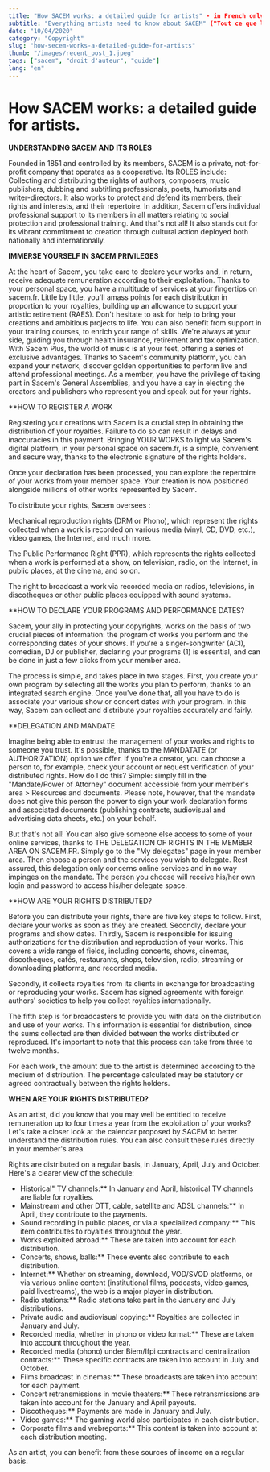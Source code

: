 ```yaml
---
title: "How SACEM works: a detailed guide for artists" - in French only
subtitle: "Everything artists need to know about SACEM" ("Tout ce que les artistes doivent savoir sur la SACEM")
date: "10/04/2020"
category: "Copyright"
slug: "how-secem-works-a-detailed-guide-for-artists"
thumb: "/images/recent_post_1.jpeg"
tags: ["sacem", "droit d'auteur", "guide"]
lang: "en"
---
```


# How SACEM works: a detailed guide for artists.

**UNDERSTANDING SACEM AND ITS ROLES**

Founded in 1851 and controlled by its members, SACEM is a private, not-for-profit company that operates as a cooperative. Its ROLES include: Collecting and distributing the rights of authors, composers, music publishers, dubbing and subtitling professionals, poets, humorists and writer-directors. It also works to protect and defend its members, their rights and interests, and their repertoire. In addition, Sacem offers individual professional support to its members in all matters relating to social protection and professional training. And that's not all! It also stands out for its vibrant commitment to creation through cultural action deployed both nationally and internationally.

**IMMERSE YOURSELF IN SACEM PRIVILEGES**

At the heart of Sacem, you take care to declare your works and, in return, receive adequate remuneration according to their exploitation. Thanks to your personal space, you have a multitude of services at your fingertips on sacem.fr. Little by little, you'll amass points for each distribution in proportion to your royalties, building up an allowance to support your artistic retirement (RAES). Don't hesitate to ask for help to bring your creations and ambitious projects to life. You can also benefit from support in your training courses, to enrich your range of skills. We're always at your side, guiding you through health insurance, retirement and tax optimization. With Sacem Plus, the world of music is at your feet, offering a series of exclusive advantages. Thanks to Sacem's community platform, you can expand your network, discover golden opportunities to perform live and attend professional meetings. As a member, you have the privilege of taking part in Sacem's General Assemblies, and you have a say in electing the creators and publishers who represent you and speak out for your rights.

\*\*HOW TO REGISTER A WORK

Registering your creations with Sacem is a crucial step in obtaining the distribution of your royalties. Failure to do so can result in delays and inaccuracies in this payment. Bringing YOUR WORKS to light via Sacem's digital platform, in your personal space on sacem.fr, is a simple, convenient and secure way, thanks to the electronic signature of the rights holders.

Once your declaration has been processed, you can explore the repertoire of your works from your member space. Your creation is now positioned alongside millions of other works represented by Sacem.

To distribute your rights, Sacem oversees :

Mechanical reproduction rights (DRM or Phono), which represent the rights collected when a work is recorded on various media (vinyl, CD, DVD, etc.), video games, the Internet, and much more.

The Public Performance Right (PPR), which represents the rights collected when a work is performed at a show, on television, radio, on the Internet, in public places, at the cinema, and so on.

The right to broadcast a work via recorded media on radios, televisions, in discotheques or other public places equipped with sound systems.

\*\*HOW TO DECLARE YOUR PROGRAMS AND PERFORMANCE DATES?

Sacem, your ally in protecting your copyrights, works on the basis of two crucial pieces of information: the program of works you perform and the corresponding dates of your shows. If you're a singer-songwriter (ACI), comedian, DJ or publisher, declaring your programs (1) is essential, and can be done in just a few clicks from your member area.

The process is simple, and takes place in two stages. First, you create your own program by selecting all the works you plan to perform, thanks to an integrated search engine. Once you've done that, all you have to do is associate your various show or concert dates with your program. In this way, Sacem can collect and distribute your royalties accurately and fairly.

\*\*DELEGATION AND MANDATE

Imagine being able to entrust the management of your works and rights to someone you trust. It's possible, thanks to the MANDATATE (or AUTHORIZATION) option we offer. If you're a creator, you can choose a person to, for example, check your account or request verification of your distributed rights. How do I do this? Simple: simply fill in the "Mandate/Power of Attorney" document accessible from your member's area &gt; Resources and documents. Please note, however, that the mandate does not give this person the power to sign your work declaration forms and associated documents (publishing contracts, audiovisual and advertising data sheets, etc.) on your behalf.

But that's not all! You can also give someone else access to some of your online services, thanks to THE DELEGATION OF RIGHTS IN THE MEMBER AREA ON SACEM.FR. Simply go to the "My delegates" page in your member area. Then choose a person and the services you wish to delegate. Rest assured, this delegation only concerns online services and in no way impinges on the mandate. The person you choose will receive his/her own login and password to access his/her delegate space.

\*\*HOW ARE YOUR RIGHTS DISTRIBUTED?

Before you can distribute your rights, there are five key steps to follow. First, declare your works as soon as they are created. Secondly, declare your programs and show dates. Thirdly, Sacem is responsible for issuing authorizations for the distribution and reproduction of your works. This covers a wide range of fields, including concerts, shows, cinemas, discotheques, cafés, restaurants, shops, television, radio, streaming or downloading platforms, and recorded media.

Secondly, it collects royalties from its clients in exchange for broadcasting or reproducing your works. Sacem has signed agreements with foreign authors' societies to help you collect royalties internationally.

The fifth step is for broadcasters to provide you with data on the distribution and use of your works. This information is essential for distribution, since the sums collected are then divided between the works distributed or reproduced. It's important to note that this process can take from three to twelve months.

For each work, the amount due to the artist is determined according to the medium of distribution. The percentage calculated may be statutory or agreed contractually between the rights holders.

**WHEN ARE YOUR RIGHTS DISTRIBUTED?**

As an artist, did you know that you may well be entitled to receive remuneration up to four times a year from the exploitation of your works? Let's take a closer look at the calendar proposed by SACEM to better understand the distribution rules. You can also consult these rules directly in your member's area.

Rights are distributed on a regular basis, in January, April, July and October. Here's a clearer view of the schedule:

-   Historical" TV channels:\*\* In January and April, historical TV channels are liable for royalties.
-   Mainstream and other DTT, cable, satellite and ADSL channels:\*\* In April, they contribute to the payments.
-   Sound recording in public places, or via a specialized company:\*\* This item contributes to royalties throughout the year.
-   Works exploited abroad:\*\* These are taken into account for each distribution.
-   Concerts, shows, balls:\*\* These events also contribute to each distribution.
-   Internet:\*\* Whether on streaming, download, VOD/SVOD platforms, or via various online content (institutional films, podcasts, video games, paid livestreams), the web is a major player in distribution.
-   Radio stations:\*\* Radio stations take part in the January and July distributions.
-   Private audio and audiovisual copying:\*\* Royalties are collected in January and July.
-   Recorded media, whether in phono or video format:\*\* These are taken into account throughout the year.
-   Recorded media (phono) under Biem/Ifpi contracts and centralization contracts:\*\* These specific contracts are taken into account in July and October.
-   Films broadcast in cinemas:\*\* These broadcasts are taken into account for each payment.
-   Concert retransmissions in movie theaters:\*\* These retransmissions are taken into account for the January and April payouts.
-   Discotheques:\*\* Payments are made in January and July.
-   Video games:\*\* The gaming world also participates in each distribution.
-   Corporate films and webreports:\*\* This content is taken into account at each distribution meeting.

As an artist, you can benefit from these sources of income on a regular basis.
